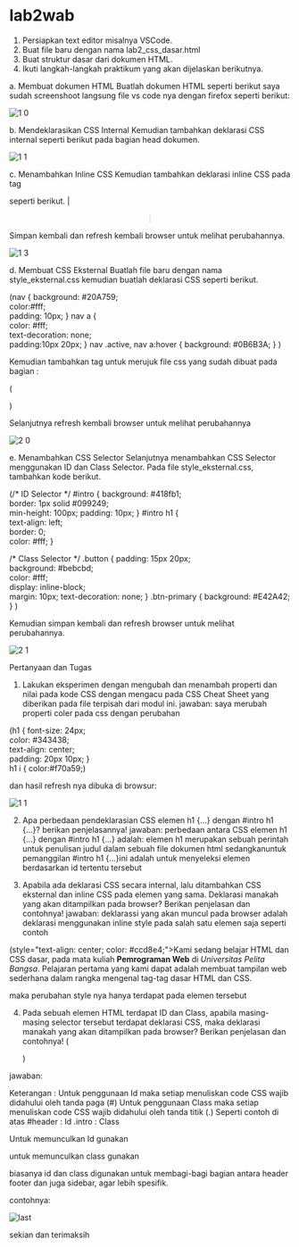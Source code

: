 # lab2wab
1.	Persiapkan text editor misalnya VSCode. 
2.	Buat file baru dengan nama lab2_css_dasar.html 
3.	Buat struktur dasar dari dokumen HTML. 
4.	Ikuti langkah-langkah praktikum yang akan dijelaskan berikutnya. 

a. Membuat dokumen HTML 
Buatlah dokumen HTML seperti berikut
saya sudah screenshoot langsung file vs code  nya dengan firefox seperti berikut:
 
![1 0](https://user-images.githubusercontent.com/56192368/114229383-f4285380-99a1-11eb-8cf5-9be802898f99.png)

b. Mendeklarasikan CSS Internal 
Kemudian tambahkan deklarasi CSS internal seperti berikut pada bagian head dokumen. 

![1 1](https://user-images.githubusercontent.com/56192368/114230128-f3dc8800-99a2-11eb-9736-f97b55d0f617.JPG)

c. Menambahkan Inline CSS 
Kemudian tambahkan deklarasi inline CSS pada tag <p> seperti berikut. 
|<p style="text-align: center; color: #ccd8e4;">|
  
Simpan kembali dan refresh kembali browser untuk melihat perubahannya.

![1 3](https://user-images.githubusercontent.com/56192368/114230425-52096b00-99a3-11eb-80f4-6454a003d21b.JPG)


d. Membuat CSS Eksternal 
Buatlah file baru dengan nama style_eksternal.css kemudian buatlah deklarasi CSS seperti berikut. 

(nav { 
    background: #20A759;    
    color:#fff;     
    padding: 10px; 
} 
nav a {     
color: #fff;     
text-decoration: 
none;     
padding:10px 20px; 
} 
nav .active,  nav a:hover { 
    background: #0B6B3A; 
} ) 


Kemudian tambahkan tag <link> untuk merujuk file css yang sudah dibuat pada bagian <head> :
  
(<head> 
    <!-- menyisipkan css eksternal --> 
    <link rel="stylesheet" href="style_eksternal.css" type="text/css"> 
</head> )

Selanjutnya refresh kembali browser untuk melihat perubahannya

![2 0](https://user-images.githubusercontent.com/56192368/114230883-e07dec80-99a3-11eb-8356-22729f868153.JPG)


e. Menambahkan CSS Selector 
Selanjutnya menambahkan CSS Selector menggunakan ID dan Class Selector. Pada file style_eksternal.css, tambahkan kode berikut. 

(/* ID Selector */ 
#intro { 
    background: #418fb1;    
    border: 1px solid #099249;     
    min-height: 100px;     padding: 10px; 
} 
#intro h1 {     
    text-align: left;     
    border: 0;     
    color: #fff; 
} 
 
/* Class Selector */ 
.button { 
    padding: 15px 20px;    
    background: #bebcbd;     
    color: 
    #fff;     
    display: 
    inline-block;     
    margin: 10px; 
    text-decoration: none; 
} 
.btn-primary { 
    background: #E42A42; 
} )
 

Kemudian simpan kembali dan refresh browser untuk melihat perubahannya. 


![2 1](https://user-images.githubusercontent.com/56192368/114231033-191dc600-99a4-11eb-8bd2-d6546deaa9b3.JPG)




Pertanyaan dan Tugas 
1.	Lakukan eksperimen dengan mengubah dan menambah properti dan nilai pada kode CSS dengan mengacu pada CSS Cheat Sheet yang diberikan pada file terpisah dari modul ini. 
jawaban:
saya merubah properti coler pada css dengan perubahan

(h1 { 
            font-size: 24px;             
            color: #343438;             
            text-align: center;             
            padding: 20px 10px; 
        }         
        h1 i { 
            color:#f70a59;)
            
dan hasil refresh nya dibuka di browsur:


![1 1](https://user-images.githubusercontent.com/56192368/114233597-c940fe00-99a7-11eb-9771-24654c800811.JPG)



2.	Apa perbedaan pendeklarasian CSS elemen h1 {...} dengan #intro h1 {...}? berikan penjelasannya! 
jawaban:
perbedaan antara CSS elemen h1 {...} dengan #intro h1 {...} adalah:
elemen h1 merupakan sebuah perintah untuk penulisan judul dalam sebuah file dokumen html sedangkanuntuk pemanggilan #intro h1 {...}ini adalah untuk menyeleksi elemen berdasarkan id tertentu tersebut


3.	Apabila ada deklarasi CSS secara internal, lalu ditambahkan CSS eksternal dan inline CSS pada elemen yang sama. Deklarasi manakah yang akan ditampilkan pada browser? Berikan penjelasan dan contohnya! 
jawaban:
deklarassi yang akan muncul pada browser adalah deklarasi menggunakan inline style pada salah satu elemen saja seperti contoh

(style="text-align: center; color: #ccd8e4;">Kami sedang belajar HTML dan CSS dasar, pada mata kuliah <b>Pemrograman Web</b> di <i>Universitas Pelita Bangsa</i>. Pelajaran pertama yang kami dapat adalah membuat tampilan web sederhana dalam rangka mengenal tag-tag dasar HTML dan CSS.</p>

maka perubahan style nya hanya terdapat pada elemen tersebut


4.	Pada sebuah elemen HTML terdapat ID dan Class, apabila masing-masing selector tersebut terdapat deklarasi CSS, maka deklarasi manakah yang akan ditampilkan pada browser?
 Berikan penjelasan dan contohnya!  ( <p id="paragraf-1" class="text-paragraf"> ) 
 
jawaban:

Keterangan :
Untuk penggunaan Id maka setiap menuliskan code CSS wajib didahului oleh tanda paga (#)
Untuk penggunaan Class maka setiap menuliskan code CSS wajib didahului oleh tanda titik (.)
Seperti contoh di atas
#header   : Id
.intro        : Class

Untuk memunculkan Id gunakan <div id="nama id">
untuk memunculkan class gunakan <p class="nama class">


biasanya id dan class digunakan untuk membagi-bagi bagian antara header footer dan juga sidebar, agar lebih spesifik.

contohnya:

![last](https://user-images.githubusercontent.com/56192368/114241411-49209580-99b3-11eb-882a-02792cba990f.JPG)

sekian dan terimaksih

